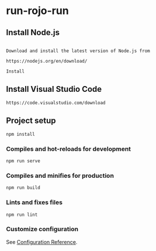 # run-rojo-run

## Install Node.js
```

Download and install the latest version of Node.js from

https://nodejs.org/en/download/

Install
```
## Install Visual Studio Code
```
https://code.visualstudio.com/download
```
## Project setup
```
npm install
```

### Compiles and hot-reloads for development
```
npm run serve
```

### Compiles and minifies for production
```
npm run build
```

### Lints and fixes files
```
npm run lint
```

### Customize configuration
See [Configuration Reference](https://cli.vuejs.org/config/).
